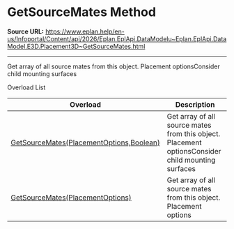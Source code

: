 # GetSourceMates Method

**Source URL:** https://www.eplan.help/en-us/Infoportal/Content/api/2026/Eplan.EplApi.DataModelu~Eplan.EplApi.DataModel.E3D.Placement3D~GetSourceMates.html

---

Get array of all source mates from this object. Placement optionsConsider child mounting surfaces

Overload List

| Overload | Description |
| --- | --- |
| [GetSourceMates(PlacementOptions,Boolean)](Eplan.EplApi.DataModelu~Eplan.EplApi.DataModel.E3D.Placement3D~GetSourceMates(PlacementOptions,Boolean).html) | Get array of all source mates from this object. Placement optionsConsider child mounting surfaces |
| [GetSourceMates(PlacementOptions)](Eplan.EplApi.DataModelu~Eplan.EplApi.DataModel.E3D.Placement3D~GetSourceMates(PlacementOptions).html) | Get array of all source mates from this object. Placement options |
